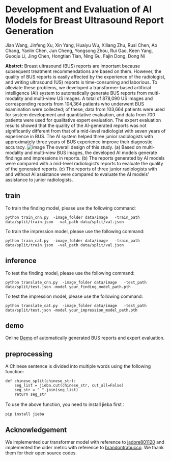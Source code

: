 # Development and Evaluation of AI Models for Breast Ultrasound Report Generation

Jian Wang,
Jinfeng Xu,
Xin Yang,
Huaiyu Wu,
Xiliang Zhu,
Rusi Chen,
Ao Chang,
Yanlin Chen,
Jun Cheng,
Yongsong Zhou,
Rui Gao,
Keen Yang,
Guoqiu Li,
Jing Chen,
Hongtian Tian,
Ning Gu,
Fajin Dong,
Dong Ni

**Abstrct:** Breast ultrasound (BUS) reports are important because subsequent treatment recommendations are based on them. However, the quality of BUS reports is easily affected by the experience of the radiologist, and writing ultrasound (US) reports is time-consuming and laborious. To alleviate these problems, we developed a transformer-based artificial intelligence (AI) system to automatically generate BUS reports from multi-modality and multi-view US images. A total of 878,090 US images and corresponding reports from 104,364 patients who underwent BUS examination were collected; of these, data from 103,664 patients were used for system development and quantitative evaluation, and data from 700 patients were used for qualitative expert evaluation. The expert evaluation results showed that the quality of the AI-generated reports was not significantly different from that of a mid-level radiologist with seven years of experience in BUS. The AI system helped three junior radiologists with approximately three years of BUS experience improve their diagnostic accuracy.
![image](https://github.com/TIanCat/Breast_US_Report_Generation/blob/main/figure/framework_1.png)
The overall design of this study. (a) Based on multi-modality and multi-view BUS images, the developed AI models generate findings and impressions in reports. (b) The reports generated by AI models were compared with a mid-level radiologist’s reports to evaluate the quality of the generated reports. (c) The reports of three junior radiologists with and without AI assistance were compared to evaluate the AI models’ assistance to junior radiologists.


## train
To train the finding model, please use the following command:
```
python train_cnn.py  -image_folder data/image   -train_path  data/split/train.json  -val_path data/split/val.json
```

To train the impression model, please use the following command:
```
python train_cat.py  -image_folder data/image   -train_path  data/split/train.json  -val_path data/split/val.json
```

## inference
To test the finding model, please use the following command:
```
python translate_cnn.py  -image_folder data/image   -test_path  data/split/test.json -model your_finding_model_path.pth
```

To test the impression model, please use the following command:
```
python translate_cat.py  -image_folder data/image   -test_path  data/split/test.json -model your_impression_model_path.pth
```

## demo
Online [Demo](http://192.168.80.123:5000/) of automatically generated BUS reports and expert evaluation.

## preprocessing
A Chinese sentence is divided into multiple words using the following function:
```
def chinese_split(chinese_str):
    seg_list = jieba.cut(chinese_str, cut_all=False)
    seg_str = " ".join(seg_list)
    return seg_str
```
To use the above function, you need to install jieba first：
```
pip install jieba
```
## Acknowledgement
We implemented our transformer model with reference to [jadore801120](https://github.com/jadore801120/attention-is-all-you-need-pytorch/tree/master) and implemented the cider metric with reference to [brandontrabucco](https://github.com/brandontrabucco/cider). We thank them for their open source codes.
